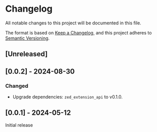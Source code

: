# Changelog

All notable changes to this project will be documented in this file.

The format is based on [Keep a Changelog](https://keepachangelog.com/en/1.1.0/),
and this project adheres to [Semantic Versioning](https://semver.org/spec/v2.0.0.html).

## [Unreleased]

## [0.0.2] - 2024-08-30

### Changed

- Upgrade dependencies: `zed_extension_api` to v0.1.0.

## [0.0.1] - 2024-05-12

Initial release
